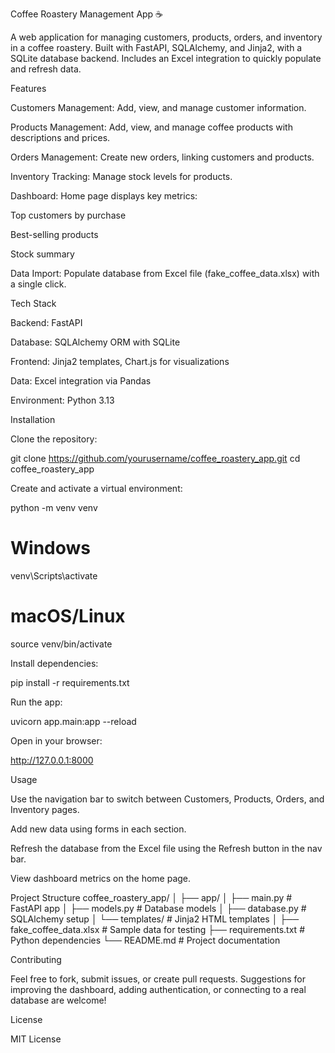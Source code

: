Coffee Roastery Management App ☕️

A web application for managing customers, products, orders, and inventory in a coffee roastery. Built with FastAPI, SQLAlchemy, and Jinja2, with a SQLite database backend. Includes an Excel integration to quickly populate and refresh data.

Features

Customers Management: Add, view, and manage customer information.

Products Management: Add, view, and manage coffee products with descriptions and prices.

Orders Management: Create new orders, linking customers and products.

Inventory Tracking: Manage stock levels for products.

Dashboard: Home page displays key metrics:

Top customers by purchase

Best-selling products

Stock summary

Data Import: Populate database from Excel file (fake_coffee_data.xlsx) with a single click.

Tech Stack

Backend: FastAPI

Database: SQLAlchemy ORM with SQLite

Frontend: Jinja2 templates, Chart.js for visualizations

Data: Excel integration via Pandas

Environment: Python 3.13

Installation

Clone the repository:

git clone https://github.com/yourusername/coffee_roastery_app.git
cd coffee_roastery_app


Create and activate a virtual environment:

python -m venv venv
# Windows
venv\Scripts\activate
# macOS/Linux
source venv/bin/activate


Install dependencies:

pip install -r requirements.txt


Run the app:

uvicorn app.main:app --reload


Open in your browser:

http://127.0.0.1:8000

Usage

Use the navigation bar to switch between Customers, Products, Orders, and Inventory pages.

Add new data using forms in each section.

Refresh the database from the Excel file using the Refresh button in the nav bar.

View dashboard metrics on the home page.

Project Structure
coffee_roastery_app/
│
├── app/
│   ├── main.py          # FastAPI app
│   ├── models.py        # Database models
│   ├── database.py      # SQLAlchemy setup
│   └── templates/       # Jinja2 HTML templates
│
├── fake_coffee_data.xlsx # Sample data for testing
├── requirements.txt      # Python dependencies
└── README.md             # Project documentation

Contributing

Feel free to fork, submit issues, or create pull requests. Suggestions for improving the dashboard, adding authentication, or connecting to a real database are welcome!

License

MIT License
